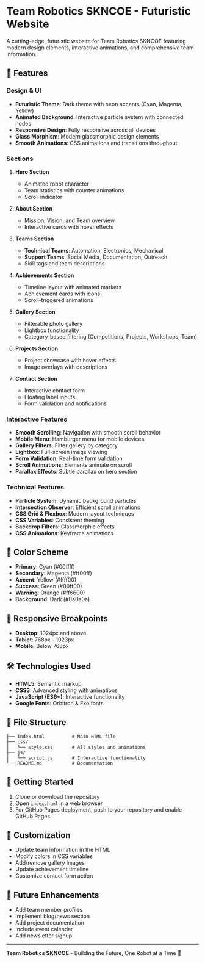 # Team Robotics SKNCOE - Futuristic Website

A cutting-edge, futuristic website for Team Robotics SKNCOE featuring modern design elements, interactive animations, and comprehensive team information.

## 🚀 Features

### Design & UI
- **Futuristic Theme**: Dark theme with neon accents (Cyan, Magenta, Yellow)
- **Animated Background**: Interactive particle system with connected nodes
- **Responsive Design**: Fully responsive across all devices
- **Glass Morphism**: Modern glassmorphic design elements
- **Smooth Animations**: CSS animations and transitions throughout

### Sections
1. **Hero Section**
   - Animated robot character
   - Team statistics with counter animations
   - Scroll indicator

2. **About Section**
   - Mission, Vision, and Team overview
   - Interactive cards with hover effects

3. **Teams Section**
   - **Technical Teams**: Automation, Electronics, Mechanical
   - **Support Teams**: Social Media, Documentation, Outreach
   - Skill tags and team descriptions

4. **Achievements Section**
   - Timeline layout with animated markers
   - Achievement cards with icons
   - Scroll-triggered animations

5. **Gallery Section**
   - Filterable photo gallery
   - Lightbox functionality
   - Category-based filtering (Competitions, Projects, Workshops, Team)

6. **Projects Section**
   - Project showcase with hover effects
   - Image overlays with descriptions

7. **Contact Section**
   - Interactive contact form
   - Floating label inputs
   - Form validation and notifications

### Interactive Features
- **Smooth Scrolling**: Navigation with smooth scroll behavior
- **Mobile Menu**: Hamburger menu for mobile devices
- **Gallery Filters**: Filter gallery by category
- **Lightbox**: Full-screen image viewing
- **Form Validation**: Real-time form validation
- **Scroll Animations**: Elements animate on scroll
- **Parallax Effects**: Subtle parallax on hero section

### Technical Features
- **Particle System**: Dynamic background particles
- **Intersection Observer**: Efficient scroll animations
- **CSS Grid & Flexbox**: Modern layout techniques
- **CSS Variables**: Consistent theming
- **Backdrop Filters**: Glassmorphic effects
- **CSS Animations**: Keyframe animations

## 🎨 Color Scheme
- **Primary**: Cyan (#00ffff)
- **Secondary**: Magenta (#ff00ff)
- **Accent**: Yellow (#ffff00)
- **Success**: Green (#00ff00)
- **Warning**: Orange (#ff6600)
- **Background**: Dark (#0a0a0a)

## 📱 Responsive Breakpoints
- **Desktop**: 1024px and above
- **Tablet**: 768px - 1023px
- **Mobile**: Below 768px

## 🛠️ Technologies Used
- **HTML5**: Semantic markup
- **CSS3**: Advanced styling with animations
- **JavaScript (ES6+)**: Interactive functionality
- **Google Fonts**: Orbitron & Exo fonts

## 📁 File Structure
```
├── index.html          # Main HTML file
├── css/
│   └── style.css       # All styles and animations
├── js/
│   └── script.js       # Interactive functionality
└── README.md           # Documentation
```

## 🚀 Getting Started
1. Clone or download the repository
2. Open `index.html` in a web browser
3. For GitHub Pages deployment, push to your repository and enable GitHub Pages

## 📝 Customization
- Update team information in the HTML
- Modify colors in CSS variables
- Add/remove gallery images
- Update achievement timeline
- Customize contact form action

## 🌟 Future Enhancements
- Add team member profiles
- Implement blog/news section
- Add project documentation
- Include event calendar
- Add newsletter signup

---

**Team Robotics SKNCOE** - Building the Future, One Robot at a Time 🤖